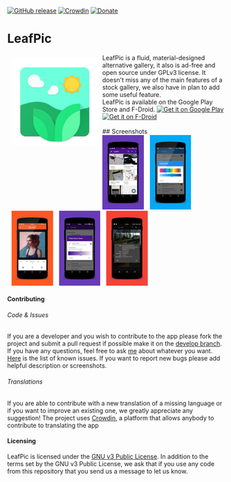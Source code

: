 [![GitHub release](https://img.shields.io/github/release/HoraApps/LeafPic.svg)](https://github.com/HoraApps/LeafPic/releases)
[![Crowdin](https://d322cqt584bo4o.cloudfront.net/leafpic/localized.svg)](https://crowdin.com/project/leafpic)
[![Donate](https://img.shields.io/badge/donate-paypal-blue.svg)](https://www.paypal.me/HoraApps)
# LeafPic
<img src="/app/src/main/res/drawable/leaf_pic.png" align="left" width="200" hspace="10" vspace="10">
LeafPic is a fluid, material-designed alternative gallery, it  also is ad-free and open source under GPLv3 license. It doesn't miss any of the main features of a stock gallery, we also have in plan to add some useful feature.<br/>
LeafPic is available on the Google Play Store and F-Droid.  
<a href="https://play.google.com/store/apps/details?id=org.horaapps.leafpic">
    <img alt="Get it on Google Play"
        height="80"
        src="https://play.google.com/intl/en_us/badges/images/generic/en_badge_web_generic.png" />
</a>
<a href="https://f-droid.org/app/com.horaapps.leafpic">
    <img src="https://f-droid.org/badge/get-it-on.png"
         alt="Get it on F-Droid" height="80">
</a>
</br></br>
## Screenshots
<div style="dispaly:flex;" >
<img  src="screenshots/1.png" width="19%" >
<img style="margin-left:10px;" src="screenshots/2.png" width="19%" >
<img style="margin-left:10px;" src="screenshots/3.png" width="19%" >
<img style="margin-left:10px;" src="screenshots/4.png" width="19%" >
<img style="margin-left:10px;" src="screenshots/5.png" width="19%" >

</div>

#### Contributing

###### Code & Issues
If you are a developer and you wish to contribute to the app please fork the project
and submit a pull request if possible make it on the [develop branch](https://github.com/HoraApps/LeafPic/tree/develop).
If you have any questions, feel free to ask [me](mailto:dnld.sht@gmail.com) about whatever you want.
[Here](https://github.com/HoraApps/LeafPic/issues) is the list of known issues.
If you want to report new bugs please add helpful description or screenshots.

###### Translations
If you are able to contribute with a new translation of a missing language or if you want to improve an existing one, we greatly appreciate any suggestion!
The project uses [Crowdin](https://crowdin.com/project/leafpic), a platform that allows anybody to contribute to translating the app

#### Licensing
LeafPic is licensed under the [GNU v3 Public License](https://github.com/HoraApps/LeafPic/blob/master/LICENSE).
In addition to the terms set by the GNU v3 Public License, we ask that if you use any code from this repository that you send us a message to let us know.
